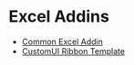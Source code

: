 # Excel Addins

- [Common Excel Addin](https://github.com/ry4nyeo/lab-excel/blob/main/docs/pgs-commonaddin.md)
- [CustomUI Ribbon Template](https://github.com/ry4nyeo/lab-excel/blob/main/docs/pgs-customuiribbon.md)
